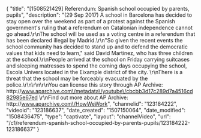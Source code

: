 {
    "title": "[1508521429] Referendum: Spanish school occupied by parents, pupils",
    "description": "(29 Sep 2017) A school in Barcelona has decided to stay open over the weekend as part of a protest against the Spanish government's ruling that a referendum on Catalonian independence cannot go ahead.\r\nThe school will be used as a voting centre in a referendum that has been declared illegal by Madrid.\r\n\"So given the recent events the school community has decided to stand up and to defend the democratic values that kids need to learn,\" said David Martinez, who has three children at the school.\r\nPeople arrived at the school on Friday carrying suitcases and sleeping matresses to spend the coming days occupying the school, Escola Univers located in the Eixample district of the city. \r\nThere is a threat that the school may be forceably evacuated by the police.\r\n\r\n\r\nYou can license this story through AP Archive: http:\/\/www.aparchive.com\/metadata\/youtube\/cbcbb3d17c289d7a4516cd82985e67ed \r\nFind out more about AP Archive: http:\/\/www.aparchive.com\/HowWeWork",
    "channelid": "123184222",
    "videoid": "123186637",
    "date_created": "1507150064",
    "date_modified": "1508436475",
    "type": "captivate",
    "layout": "channelVideo",
    "url": "\/c1\/referendum-spanish-school-occupied-by-parents-pupils\/123184222-123186637"
}